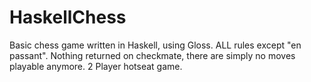 # HaskellChess

Basic chess game written in Haskell, using Gloss. ALL rules except "en passant". Nothing returned on checkmate, there are simply no moves playable anymore. 2 Player hotseat game.
